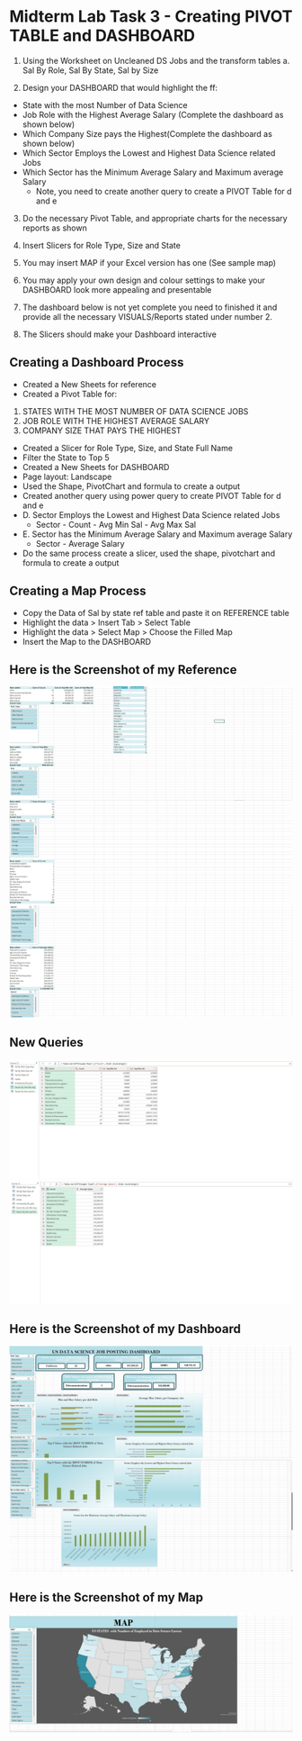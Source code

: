 # Midterm Lab Task 3 - Creating PIVOT TABLE and DASHBOARD

1. Using the Worksheet on Uncleaned DS Jobs and the transform tables
a. Sal By Role, Sal By State, Sal by Size

2. Design your DASHBOARD that would highlight the ff:
* State with the most Number of Data Science
* Job Role with the Highest Average Salary (Complete the dashboard as shown below)
* Which Company Size pays the Highest(Complete the dashboard as shown below)
* Which Sector Employs the Lowest and Highest Data Science related Jobs
* Which Sector has the Minimum Average Salary and Maximum average Salary
  - Note, you need to create another query to create a PIVOT Table for d and e
  
3. Do the necessary Pivot Table, and appropriate charts for the necessary reports as shown
   
4. Insert Slicers for Role Type, Size and State
   
5. You may insert MAP if your Excel version has one (See sample map)
6. You may apply your own design and colour settings to make your DASHBOARD look more
appealing and presentable
7. The dashboard below is not yet complete you need to finished it and provide all the necessary
VISUALS/Reports stated under number 2.
8. The Slicers should make your Dashboard interactive

## Creating a Dashboard Process
* Created a New Sheets for reference
* Created a Pivot Table for:
1. STATES WITH THE MOST NUMBER OF DATA SCIENCE JOBS
2. JOB ROLE WITH THE HIGHEST AVERAGE SALARY
3. COMPANY SIZE  THAT PAYS THE HIGHEST
* Created a Slicer for Role Type, Size, and State Full Name
* Filter the State to Top 5
* Created a New Sheets for DASHBOARD
* Page layout: Landscape
* Used the Shape, PivotChart and formula to create a output
* Created another query using power query to create PIVOT Table for d and e
* D. Sector Employs the Lowest and Highest Data Science related Jobs
  - Sector - Count - Avg Min Sal - Avg Max Sal
* E. Sector has the Minimum Average Salary and Maximum average Salary
  - Sector - Average Salary
*  Do the same process create a slicer, used the shape, pivotchart and formula to create a output

## Creating a Map Process
* Copy the Data of Sal by state ref table and paste it on REFERENCE table
* Highlight the data > Insert Tab > Select Table
* Highlight the data > Select Map > Choose the Filled Map
* Insert the Map to the DASHBOARD

  
## Here is the Screenshot of my Reference
![REFERENCE Table](Image/Reference%20Table.jpg)
![REFERENCE Table](Image/Reference%20Table%20(2).jpg)
![REFERENCE Table](Image/Reference%20Table%20(3).jpg)
## New Queries
![Power Query](Image/Sector%20By%20Job%20title%20dup.jpg)
![Power Query](Image/Sector%20By%20Min%20and%20Max%20Sal%20dup.jpg)
## Here is the Screenshot of my Dashboard
![DASHBOARD Table](Image/DASHBOARD.jpg)
![DASHBOARD Table](Image/DASHBOARD%20(2).jpg)
## Here is the Screenshot of my Map
![MAP](Image/MAP.jpg)















